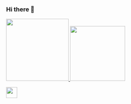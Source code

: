 ### Hi there 👋

<div>
  <a href="[https://github.com/BiancaF16](https://github.com/BiancaF16)"> 
  <img height="170em" src="https://github-readme-stats.vercel.app/api?username=BiancaF16&show_icons=true&theme=dracula&include_all_commits=true&count_private=true"/>
  <img height="150em" src="https://github-readme-stats.vercel.app/api/top-langs/?username=BiancaF16&layout=compact&langs_count=16&theme=dracula"/>
</div>
  
 <a href="https://instagram.com/biflorenciolz?igshid=MzRlODBiNWFlZA=="> <img height="30em" src="[https://img.shields.io/badge/Instagram-E4405F?style=for-the-badge&logo=instagram&logoColor=white]"/> </a>
